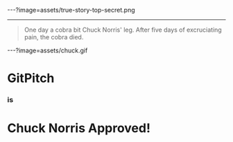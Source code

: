 ---?image=assets/true-story-top-secret.png

---

> One day a cobra bit Chuck Norris' leg. After five days of excruciating pain, the cobra died.

---?image=assets/chuck.gif

# GitPitch
### is
# Chuck Norris Approved!
